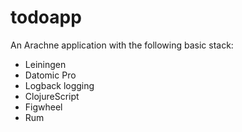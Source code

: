 # todoapp

An Arachne application with the following basic stack:

- Leiningen
- Datomic Pro
- Logback logging
- ClojureScript
- Figwheel
- Rum
